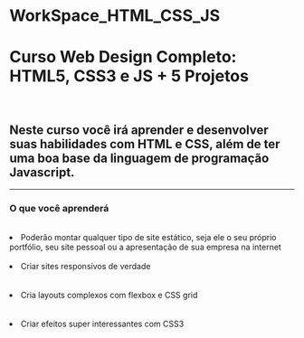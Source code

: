 # WorkSpace_HTML_CSS_JS
<h1> Curso Web Design Completo: HTML5, CSS3 e JS + 5 Projetos</h1> 
<br>
<h2>
Neste curso você irá aprender e desenvolver suas habilidades com HTML e CSS, além de ter uma boa base da linguagem de programação Javascript.
</h2>
<hr>
<h3>O que você aprenderá</h3>
<br>
<li>Poderão montar qualquer tipo de site estático, seja ele o seu próprio portfólio, seu site pessoal ou a apresentação de sua empresa na internet</li>
<br>
<li>Criar sites responsivos de verdade</li>
<br>
<br>
<li>Cria layouts complexos com flexbox e CSS grid</li>
<br>
<br>
<li>Criar efeitos super interessantes com CSS3</li>
<br>
